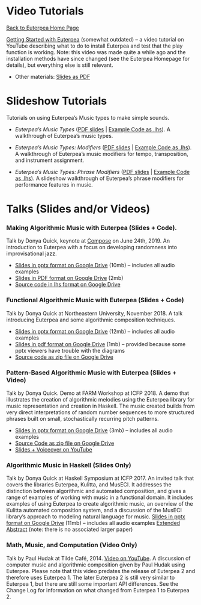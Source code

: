 # Video Tutorials


[Back to Euterpea Home Page](https://euterpea.github.io/)

[Getting Started with Euterpea](https://youtu.be/Da7qwYADeds) (somewhat outdated) – a video tutorial on YouTube describing what to do to install 
Euterpea and test that the play function is working. Note: this video was made quite a while ago and the installation 
methods have since changed (see the Euterpea Homepage for details), but everything else is still relevant.
- Other materials: [Slides as PDF](https://drive.google.com/open?id=1AYnCI9giQvxbEwhnheE3ezXPHM3-DZh9)

# Slideshow Tutorials

Tutorials on using Euterpea’s Music types to make simple sounds.

- *Euterpea’s Music Types* ([PDF slides](https://drive.google.com/open?id=1A7A8LhR2q-kXOf1qj1uskzaFOU6qf6cR) \| [Example Code as .lhs](https://drive.google.com/open?id=1BEmrKx6IMHgeSowPqHERlVtQrcQdNsfl)). A walkthrough of Euterpea’s music types. 

- *Euterpea’s Music Types: Modifiers* ([PDF slides](https://drive.google.com/open?id=1o30Yc_UiOvVkLObMAiWDQeMKiR0US0sE) \| [Example Code as .lhs](https://drive.google.com/open?id=1LJ4TbQquUOW2kjv4T8VvcyQj2A0roD35)). A walkthrough of Euterpea’s music modifiers for tempo, transposition, and instrument assignment.

- *Euterpea’s Music Types: Phrase Modifiers* ([PDF slides](https://drive.google.com/open?id=16Y148w0Ovz6eltMoK9XRhIWwtHLVTzbW) \| [Example Code as .lhs](https://drive.google.com/open?id=1F3QncC5GglyjUP9VDwFXXjCbgUazNwI0)). A slideshow walkthrough of Euterpea’s phrase modifiers for performance features in music.

# Talks (Slides and/or Videos)

### Making Algorithmic Music with Euterpea (Slides + Code). 
Talk by Donya Quick, keynote at [Compose](http://www.composeconference.org/) on June 24th, 2019. 
An introduction to Euterpea with a focus on developing randomness into improvisational jazz.
- [Slides in pptx format on Google Drive](https://drive.google.com/open?id=1DOIXobEGzSHsEbppdlv46ltz5SlzjLW_) (10mb) – includes all audio examples
- [Slides in PDF format on Google Drive](https://drive.google.com/open?id=10wl6L2BDohq5BgQtmA69rW-HGBlNrs8m) (2mb)
- [Source code in lhs format on Google Drive](https://drive.google.com/open?id=1_Ebw5Q_8A2LXMYw69_HbkkLYL05GAX0p)

### Functional Algorithmic Music with Euterpea (Slides + Code)
Talk by Donya Quick at Northeastern University, November 2018. A talk introducing Euterpea and some algorithmic composition techniques.
- [Slides in pptx format on Google Drive](https://drive.google.com/open?id=1DOIXobEGzSHsEbppdlv46ltz5SlzjLW_) (12mb) – includes all audio examples
- [Slides in pdf format on Google Drive](https://drive.google.com/open?id=10wl6L2BDohq5BgQtmA69rW-HGBlNrs8m) (1mb) – provided because some pptx viewers have trouble with the diagrams
- [Source code as zip file on Google Drive](https://drive.google.com/open?id=1_Ebw5Q_8A2LXMYw69_HbkkLYL05GAX0p)

### Pattern-Based Algorithmic Music with Euterpea (Slides + Video)
Talk by Donya Quick. Demo at FARM Workshop at ICFP 2018. 
A demo that illustrates the creation of algorithmic melodies using the Euterpea library for music representation and creation in Haskell. 
The music created builds from very direct interpretations of random number sequences to more structured phrases built on small, stochastically recurring pitch patterns.
- [Slides in pptx format on Google Drive](https://drive.google.com/open?id=1wh6MWjo-34xlHOHp9phh57QZBszJdobb) (3mb) – includes all audio examples
- [Source Code as zip file on Google Drive](https://drive.google.com/open?id=1gJ_y6o5ylI3bFd_9Nojfl2lMg_MoeRzi)
- [Slides + Voiceover on YouTube](https://youtu.be/UVcXNhgVr9o)

### Algorithmic Music in Haskell (Slides Only)
Talk by Donya Quick at Haskell Symposium at ICFP 2017. An invited talk that covers the libraries Euterpea, Kulitta, and MusECI. It addresses the distinction between algorithmic and automated composition, 
and gives a range of examples of working with music in a functional domain. It includes examples of using Euterpea to create algorithmic music, 
an overview of the Kulitta automated composition system, and a discussion of the MusECI library’s approach to modeling natural language for music.
[Slides in pptx format on Google Drive](https://drive.google.com/open?id=1wzDqoTV7k6HxynKV_k-IInI1mwZUHi78) (11mb) – includes all audio examples
[Extended Abstract](https://dl.acm.org/citation.cfm?id=3122955.3127334) (note: there is no associated larger paper)


### Math, Music, and Computation (Video Only)
Talk by Paul Hudak at Tilde Café, 2014. [Video on YouTube](https://youtu.be/UVcXNhgVr9o). 
A discussion of computer music and algorithmic composition given by Paul Hudak using Euterpea. Please note that this video predates the release of 
Euterpea 2 and therefore uses Euterpea 1. The later Euterpea 2 is still very similar to Euterpea 1, but there are still some important API differences. See the Change Log for information on what changed from Euterpea 1 to Euterpea 2.
